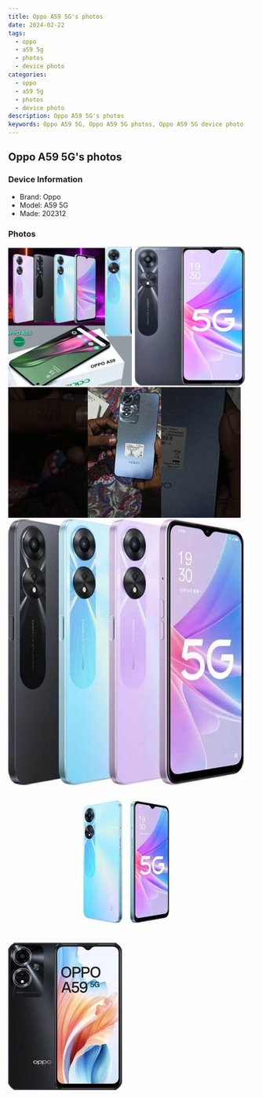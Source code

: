 ```yaml
---
title: Oppo A59 5G's photos
date: 2024-02-22
tags: 
  - oppo
  - a59 5g
  - photos
  - device photo
categories: 
  - oppo
  - a59 5g
  - photos
  - device photo
description: Oppo A59 5G's photos
keywords: Oppo A59 5G, Oppo A59 5G photos, Oppo A59 5G device photo
---
```


## Oppo A59 5G's photos

### Device Information

- Brand: Oppo
- Model: A59 5G
- Made: 202312

### Photos

![/images/best-assets/devices/oppo/oppo-a59-5g/1.jpg](/images/best-assets/devices/oppo/oppo-a59-5g/1.jpg)
![/images/best-assets/devices/oppo/oppo-a59-5g/2.jpg](/images/best-assets/devices/oppo/oppo-a59-5g/2.jpg)
![/images/best-assets/devices/oppo/oppo-a59-5g/3.jpg](/images/best-assets/devices/oppo/oppo-a59-5g/3.jpg)
![/images/best-assets/devices/oppo/oppo-a59-5g/4.jpg](/images/best-assets/devices/oppo/oppo-a59-5g/4.jpg)
![/images/best-assets/devices/oppo/oppo-a59-5g/5.jpg](/images/best-assets/devices/oppo/oppo-a59-5g/5.jpg)
